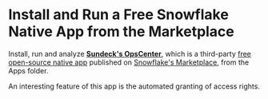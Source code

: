 # Install and Run a Free Snowflake Native App from the Marketplace

Install, run and analyze [**Sundeck's OpsCenter**](https://sundeck.io/community/opscenter), which is a third-party [free open-source native app](https://github.com/sundeck-io/opscenter) published on [Snowflake's Marketplace](https://app.snowflake.com/marketplace/listing/GZTYZT5BVO/sundeck-opscenter), from the Apps folder.

An interesting feature of this app is the automated granting of access rights.